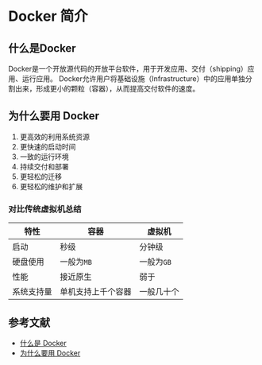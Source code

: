 # Docker 简介

## 什么是Docker

Docker是一个开放源代码的开放平台软件，用于开发应用、交付（shipping）应用、运行应用。
Docker允许用户将基础设施（Infrastructure）中的应用单独分割出来，形成更小的颗粒（容器），从而提高交付软件的速度。

## 为什么要用 Docker

1. 更高效的利用系统资源
2. 更快速的启动时间
3. 一致的运行环境
4. 持续交付和部署
5. 更轻松的迁移
6. 更轻松的维护和扩展

### 对比传统虚拟机总结

特性|容器|虚拟机
-|-|-
启动|秒级|分钟级
硬盘使用|一般为`MB`|一般为`GB`
性能|接近原生|弱于
系统支持量|单机支持上千个容器|一般几十个

## 参考文献

- [什么是 Docker](https://yeasy.gitbook.io/docker_practice/introduction/what)
- [为什么要用 Docker](https://yeasy.gitbook.io/docker_practice/introduction/why)